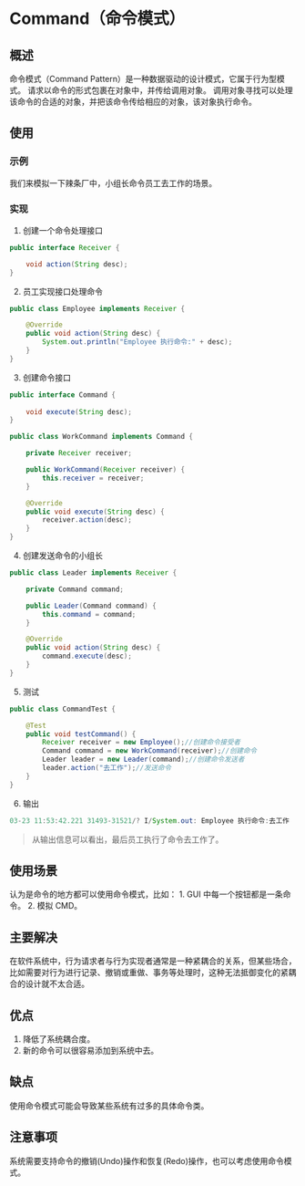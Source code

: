 # Command（命令模式） #
## 概述 ##
命令模式（Command Pattern）是一种数据驱动的设计模式，它属于行为型模式。 请求以命令的形式包裹在对象中，并传给调用对象。 调用对象寻找可以处理该命令的合适的对象，并把该命令传给相应的对象，该对象执行命令。

## 使用 ##
### 示例 ###
我们来模拟一下辣条厂中，小组长命令员工去工作的场景。

### 实现 ###
1. 创建一个命令处理接口
```Java
public interface Receiver {

    void action(String desc);
}
```
2. 员工实现接口处理命令
```Java
public class Employee implements Receiver {

    @Override
    public void action(String desc) {
        System.out.println("Employee 执行命令:" + desc);
    }
}
```
3. 创建命令接口
```Java
public interface Command {
    
    void execute(String desc);
}
```
```Java
public class WorkCommand implements Command {

    private Receiver receiver;

    public WorkCommand(Receiver receiver) {
        this.receiver = receiver;
    }

    @Override
    public void execute(String desc) {
        receiver.action(desc);
    }
}
```
4. 创建发送命令的小组长
```Java
public class Leader implements Receiver {

    private Command command;

    public Leader(Command command) {
        this.command = command;
    }

    @Override
    public void action(String desc) {
        command.execute(desc);
    }
}
```

5. 测试
```Java
public class CommandTest {

    @Test
    public void testCommand() {
        Receiver receiver = new Employee();//创建命令接受者
        Command command = new WorkCommand(receiver);//创建命令
        Leader leader = new Leader(command);//创建命令发送者
        leader.action("去工作");//发送命令
    }
}
```

6. 输出
```Java
03-23 11:53:42.221 31493-31521/? I/System.out: Employee 执行命令:去工作
```

> 从输出信息可以看出，最后员工执行了命令去工作了。

## 使用场景 ##
认为是命令的地方都可以使用命令模式，比如： 1. GUI 中每一个按钮都是一条命令。 2. 模拟 CMD。

## 主要解决 ##
在软件系统中，行为请求者与行为实现者通常是一种紧耦合的关系，但某些场合，比如需要对行为进行记录、撤销或重做、事务等处理时，这种无法抵御变化的紧耦合的设计就不太合适。

## 优点 ##
1. 降低了系统耦合度。
2. 新的命令可以很容易添加到系统中去。 

## 缺点 ##
使用命令模式可能会导致某些系统有过多的具体命令类。

## 注意事项 ##
系统需要支持命令的撤销(Undo)操作和恢复(Redo)操作，也可以考虑使用命令模式。